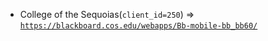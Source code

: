  - College of the Sequoias(`client_id=250`) => [`https://blackboard.cos.edu/webapps/Bb-mobile-bb_bb60/`](https://blackboard.cos.edu/webapps/Bb-mobile-bb_bb60/)
